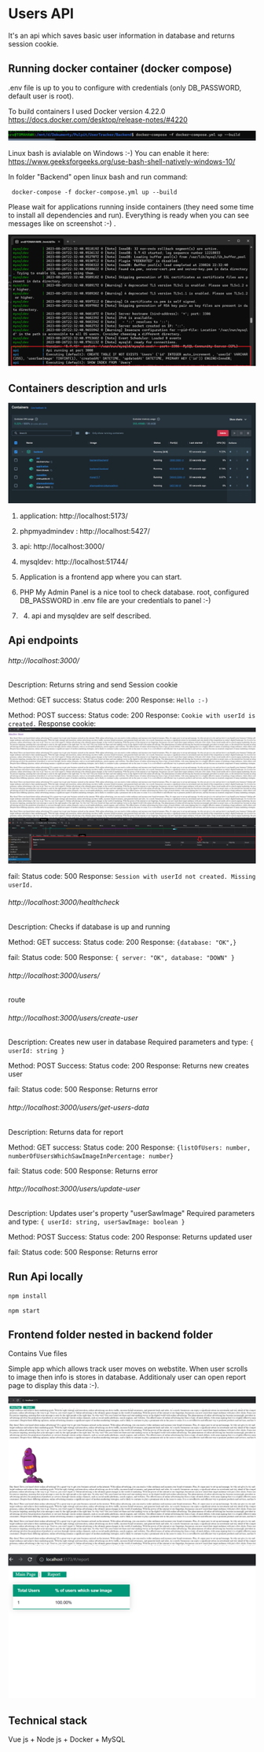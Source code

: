   

# Users API

  
It's an api which saves basic user information in database and returns session cookie. 


  
## Running docker container (docker compose)

.env file is up to you to configure with credentials (only DB_PASSWORD, default user is root).

To build containers I used Docker version 4.22.0
https://docs.docker.com/desktop/release-notes/#4220

![Alt text](<Zrzut ekranu 2023-08-27 020737.png>)
  
Linux bash is avialable on Windows :-) 
You can enable it here: https://www.geeksforgeeks.org/use-bash-shell-natively-windows-10/

In folder "Backend" open linux bash and run command:


```
 docker-compose -f docker-compose.yml up --build
```


Please wait for applications running inside containers (they need some time to install all dependencies and run). 
Everything is ready when you can see messages like on screenshot :-) .
  
![Alt text](<Zrzut ekranu 2023-08-27 004913.png>)


## Containers description and urls

![Alt text](<Zrzut ekranu 2023-08-27 012159.png>)


1. application: http://localhost:5173/
2. phpmyadmindev : http://localhost:5427/
3. api: http://localhost:3000/
4. mysqldev: http://localhost:51744/


1. Application is a frontend app where you can start.
2. PHP My Admin Panel is a nice tool to check database. root, configured DB_PASSWORD in .env file are your credentials to panel :-)
3. 4. api and mysqldev are self described.


## Api endpoints

###### http://localhost:3000/ 
Description: Returns string and send Session cookie

Method: GET
success: 
Status code: 200
Response: `Hello :-)`

Method: POST
success: 
Status code: 200
Response: `Cookie with userId is created.`
Response cookie:
![Alt text](<Zrzut ekranu 2023-08-27 011619.png>)

fail:
Status code: 500
Response: `Session with userId not created. Missing userId.`


###### http://localhost:3000/healthcheck
Description: Checks if database is up and running

Method: GET 
success: 
Status code: 200
Response: `{database: "OK",}`

fail:
Status code: 500
Response: `{ server: "OK", database: "DOWN" }`


###### http://localhost:3000/users/
route


###### http://localhost:3000/users/create-user
Description: Creates new user in database 
Required parameters and type:
`{ userId: string }`


Method: POST
Success: 
Status code: 200
Response: Returns new creates user

fail: 
Status code: 500
Response: Returns error


###### http://localhost:3000/users/get-users-data
Description: Returns data for report

Method: GET
success: 
Status code: 200
Response: `{listOfUsers: number, numberOfUsersWhichSawImageInPercentage: number}`

fail: 
Status code: 500
Response: Returns error

###### http://localhost:3000/users/update-user
Description: Updates user's property "userSawImage"
Required parameters and type:
`{ userId: string, userSawImage: boolean }`

Method: POST
Success: 
Status code: 200
Response: Returns updated user

fail: 
Status code: 500
Response: Returns error


## Run Api locally


```
npm install
```

```
npm start
```


## Frontend folder nested in backend folder

Contains Vue files 

Simple app which allows track user moves on webstite. 
When user scrolls to image then info is stores in database. 
Additionaly user can open report page to display this data :-).

![Alt text](<Zrzut ekranu 2023-08-27 015212.png>)


![Alt text](<Zrzut ekranu 2023-08-27 015220.png>)


## Technical stack 


Vue js + Node js + Docker + MySQL

